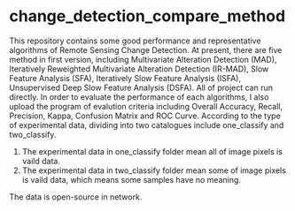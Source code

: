 # change_detection_compare_method
   This repository contains some good performance and representative algorithms of Remote Sensing Change Detection. At present, there are five method in first version, including Multivariate Alteration Detection (MAD), Iteratively Reweighted Multivariate Alteration Detection (IR-MAD), Slow Feature Analysis (SFA), Iteratively Slow Feature Analysis (ISFA), Unsupervised Deep Slow Feature Analysis (DSFA). All of project can run directly.
   In order to evaluate the performance of each algorithms, I also upload the program of evalution criteria including Overall Accuracy, Recall, Precision, Kappa, Confusion Matrix and ROC Curve.
   According to the type of experimental data, dividing into two catalogues include one_classify and two_classify.
1. The experimental data in one_classify folder mean all of image pixels is vaild data.
2. The experimental data in two_classify folder mean some of image pixels is vaild data, which means some samples have no meaning.

The data is open-source in network. 
